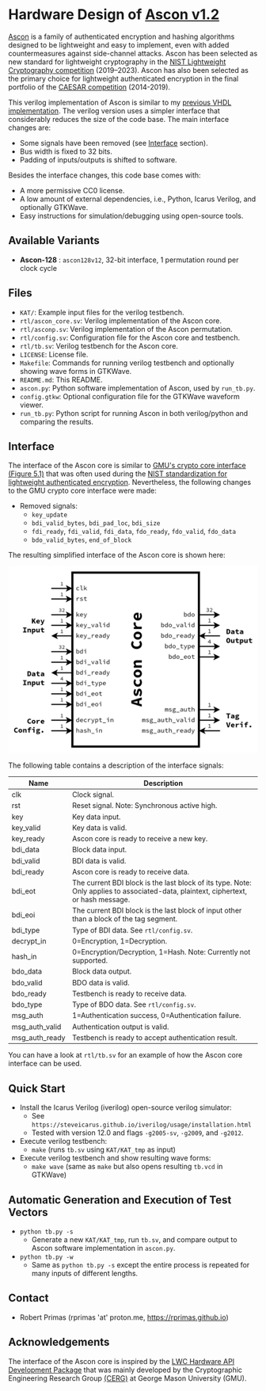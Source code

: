 # Hardware Design of [Ascon v1.2](https://ascon.iaik.tugraz.at)

[Ascon](https://ascon.iaik.tugraz.at) is a family of authenticated encryption and hashing algorithms designed to be lightweight and easy to implement, even with added countermeasures against side-channel attacks. Ascon has been selected as new standard for lightweight cryptography in the [NIST Lightweight Cryptography competition](https://www.nist.gov/news-events/news/2023/02/nist-selects-lightweight-cryptography-algorithms-protect-small-devices) (2019–2023). Ascon has also been selected as the primary choice for lightweight authenticated encryption in the final portfolio of the [CAESAR competition](https://competitions.cr.yp.to/caesar.html) (2014-2019).

This verilog implementation of Ascon is similar to my [previous VHDL implementation](https://github.com/ascon/ascon-hardware). The verilog version uses a simpler interface that considerably reduces the size of the code base. The main interface changes are:
- Some signals have been removed (see [Interface](#Interface) section).
- Bus width is fixed to 32 bits.
- Padding of inputs/outputs is shifted to software.

Besides the interface changes, this code base comes with:
- A more permissive CC0 license.
- A low amount of external dependencies, i.e., Python, Icarus Verilog, and optionally GTKWave.
- Easy instructions for simulation/debugging using open-source tools.

## Available Variants

- **Ascon-128** : `ascon128v12`, 32-bit interface, 1 permutation round per clock cycle

## Files

- `KAT/`: Example input files for the verilog testbench.
- `rtl/ascon_core.sv`: Verilog implementation of the Ascon core.
- `rtl/asconp.sv`: Verilog implementation of the Ascon permutation.
- `rtl/config.sv`: Configuration file for the Ascon core and testbench.
- `rtl/tb.sv`: Verilog testbench for the Ascon core.
- `LICENSE`: License file.
- `Makefile`: Commands for running verilog testbench and optionally showing wave forms in GTKWave.
- `README.md`: This README.
- `ascon.py`: Python software implementation of Ascon, used by `run_tb.py`.
- `config.gtkw`: Optional configuration file for the GTKWave waveform viewer.
- `run_tb.py`: Python script for running Ascon in both verilog/python and comparing the results.

## Interface

The interface of the Ascon core is similar to [GMU's crypto core interface (Figure 5.1)](https://cryptography.gmu.edu/athena/LWC/LWC_HW_Implementers_Guide.pdf) that was often used during the [NIST standardization for lightweight authenticated encryption](https://csrc.nist.gov/projects/lightweight-cryptography/).
Nevertheless, the following changes to the GMU crypto core interface were made:
- Removed signals:
  - `key_update`
  - `bdi_valid_bytes`, `bdi_pad_loc`, `bdi_size`
  - `fdi_ready`, `fdi_valid`, `fdi_data`, `fdo_ready`, `fdo_valid`, `fdo_data`
  - `bdo_valid_bytes`, `end_of_block`

The resulting simplified interface of the Ascon core is shown here:

![Ascon Core Interface](interface.png "Ascon Core Interface")

The following table contains a description of the interface signals:

| **Name**       | **Description**                                                                                                                     |
|----------------|-------------------------------------------------------------------------------------------------------------------------------------|
| clk            | Clock signal.                                                                                                                       |
| rst            | Reset signal. Note: Synchronous active high.                                                                                        |
| key            | Key data input.                                                                                                                     |
| key_valid      | Key data is valid.                                                                                                                  |
| key_ready      | Ascon core is ready to receive a new key.                                                                                           |
| bdi_data       | Block data input.                                                                                                                   |
| bdi_valid      | BDI data is valid.                                                                                                                  |
| bdi_ready      | Ascon core is ready to receive data.                                                                                                |
| bdi_eot        | The current BDI block is the last block of its type. Note: Only applies to associated-data, plaintext, ciphertext, or hash message. |
| bdi_eoi        | The current BDI block is the last block of input other than a block of the tag segment.                                             |
| bdi_type       | Type of BDI data. See `rtl/config.sv`.                                                                                              |
| decrypt_in     | 0=Encryption, 1=Decryption.                                                                                                         |
| hash_in        | 0=Encryption/Decryption, 1=Hash. Note: Currently not supported.                                                                     |
| bdo_data       | Block data output.                                                                                                                  |
| bdo_valid      | BDO data is valid.                                                                                                                  |
| bdo_ready      | Testbench is ready to receive data.                                                                                                 |
| bdo_type       | Type of BDO data. See `rtl/config.sv`.                                                                                              |
| msg_auth       | 1=Authentication success, 0=Authentication failure.                                                                                 |
| msg_auth_valid | Authentication output is valid.                                                                                                     |
| msg_auth_ready | Testbench is ready to accept authentication result.                                                                                 |

You can have a look at `rtl/tb.sv` for an example of how the Ascon core interface can be used.

## Quick Start

- Install the Icarus Verilog (iverilog) open-source verilog simulator:
  - See `https://steveicarus.github.io/iverilog/usage/installation.html`
  - Tested with version 12.0 and flags `-g2005-sv`, `-g2009`, and `-g2012`.
- Execute verilog testbench:
  - `make` (runs `tb.sv` using `KAT/KAT_tmp` as input)
- Execute verilog testbench and show resulting wave forms:
  - `make wave` (same as `make` but also opens resulting `tb.vcd` in GTKWave)

## Automatic Generation and Execution of Test Vectors

- `python tb.py -s`
  - Generate a new `KAT/KAT_tmp`, run `tb.sv`, and compare output to Ascon software implementation in `ascon.py`.
- `python tb.py -w`
  - Same as `python tb.py -s` except the entire process is repeated for many inputs of different lengths.

## Contact

- Robert Primas (rprimas 'at' proton.me, https://rprimas.github.io)

## Acknowledgements

The interface of the Ascon core is inspired by the [LWC Hardware API Development Package](https://github.com/GMUCERG/LWC) that was mainly developed by the Cryptographic Engineering Research Group [(CERG)](https://cryptography.gmu.edu) at George Mason University (GMU).

